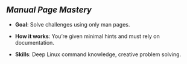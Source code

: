 ## _Manual Page Mastery_

- **Goal**: Solve challenges using only man pages.
    
- **How it works**: You’re given minimal hints and must rely on documentation.
    
- **Skills**: Deep Linux command knowledge, creative problem solving.